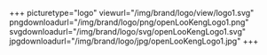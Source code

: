 +++
picturetype="logo"
viewurl="/img/brand/logo/view/logo1.svg"
pngdownloadurl="/img/brand/logo/png/openLooKengLogo1.png"
svgdownloadurl="/img/brand/logo/svg/openLooKengLogo1.svg"
jpgdownloadurl="/img/brand/logo/jpg/openLooKengLogo1.jpg"
+++